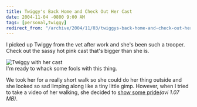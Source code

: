 ```yaml
---
title: Twiggy's Back Home and Check Out Her Cast
date: 2004-11-04 -0800 9:00 AM
tags: [personal,twiggy]
redirect_from: "/archive/2004/11/03/twiggys-back-home-and-check-out-her-cast.aspx/"
---
```


I picked up Twiggy from the vet after work and she's been such a
trooper. Check out the sassy hot pink cast that's bigger than she is.

![Twiggy with her cast](/images/TwiggyInACast.jpg) \
I'm ready to whack some fools with this thing.

We took her for a really short walk so she could do her thing outside
and she looked so sad limping along like a tiny little gimp. However,
when I tried to take a video of her walking, she decided to [show some
pride](/images/GimpyTwiggy.AVI)*(avi 1.07 MB)*.

